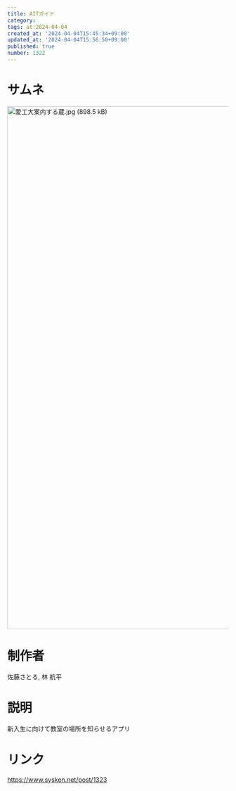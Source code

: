 ```yaml
---
title: AITガイド
category:
tags: at:2024-04-04
created_at: '2024-04-04T15:45:34+09:00'
updated_at: '2024-04-04T15:56:50+09:00'
published: true
number: 1322
---
```


# サムネ
<img width="1190" alt="愛工大案内する蔵.jpg (898.5 kB)" src="/img/markdown/1322/eef88c2e-dd50-40e0-b9f4-8fa17d471be0.webp">


# 制作者
佐藤さとる, 林 航平

# 説明
新入生に向けて教室の場所を知らせるアプリ

# リンク
https://www.sysken.net/post/1323

